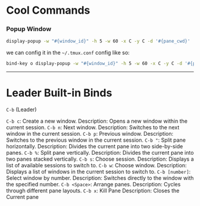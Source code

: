 # Cool Commands
### Popup Window
```bash
display-popup -w "#{window_id}" -h 5 -w 60 -x C -y C -d '#{pane_cwd}'
```
we can config it in the `~/.tmux.conf` config like so:
```bash
bind-key o display-popup -w "#{window_id}" -h 5 -w 60 -x C -y C -d '#{pane_cwd}'
```
---
# Leader Built-in Binds
`C-b` (Leader)

`C-b c`: Create a new window.
Description: Opens a new window within the current session.
`C-b n`: Next window.
Description: Switches to the next window in the current session.
`C-b p`: Previous window.
Description: Switches to the previous window in the current session.
`C-b "`: Split pane horizontally.
Description: Divides the current pane into two side-by-side panes.
`C-b %`: Split pane vertically.
Description: Divides the current pane into two panes stacked vertically.
`C-b s`: Choose session.
Description: Displays a list of available sessions to switch to.
`C-b w`: Choose window.
Description: Displays a list of windows in the current session to switch to.
`C-b [number]`: Select window by number.
Description: Switches directly to the window with the specified number.
`C-b <Space>`: Arrange panes.
Description: Cycles through different pane layouts.
`C-b x`: Kill Pane
Description: Closes the Current pane